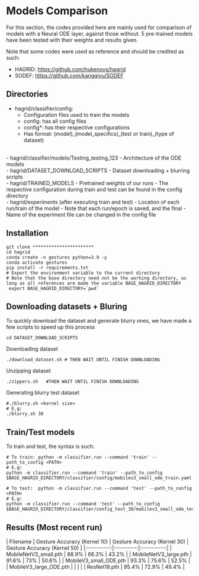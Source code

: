 # Models Comparison
 For this section, the codes provided here are mainly used for comparison of models with a Neural ODE layer, against those without. 5 pre-trained models have been tested with their weights and results given. 
 
 Note that some codes were used as reference and should be credited as such:
 - HAGRID: https://github.com/hukenovs/hagrid
 - SODEF: https://github.com/kangqiyu/SODEF

## Directories
- hagrid/classifier/config:
   - Configuration files used to train the models
   - config: has all config files
   - config*: has their respective configurations
   - Has format: \(model)\_(model\_specifics)\_(test or train)\_(type of dataset)
<br>
- hagrid/classifier/models/Testing_testing_123
  - Architecture of the ODE models
<br>
- hagrid/DATASET_DOWNLOAD_SCRIPTS
   - Dataset downloading + blurring scripts
<br>
- hagrid/TRAINED_MODELS
  - Pretrained weights of our runs
  - The respective configuration during train and test can be found in the config directory
<br>
- hagrid/experiments (after executing train and test)
  - Location of each run/train of the model
  - Note that each run/epoch is saved, and the final
  - Name of the experiment file can be changed in the config file 

## Installation
```
git clone ***********************
cd hagrid
conda create -n gestures python=3.9 -y
conda activate gestures
pip install -r requirements.txt
# Export the environment variable to the current directory
# Note that the base directory need not be the working directory, as long as all references are made the variable BASE_HAGRID_DIRECTORY
 export BASE_HAGRID_DIRECTORY=`pwd`
```
## Downloading datasets + Bluring
To quickly download the dataset and generate blurry ones, we have made a few scripts to speed up this process
```
cd DATASET_DOWNLOAD_SCRIPTS
```
Downloading dataset
```
./download_dataset.sh # THEN WAIT UNTIL FINISH DOWNLOADING
```
Unzipping dataset
```
./zippers.sh   #THEN WAIT UNTIL FINISH DOWNLOADING
```
Generating blurry test dataset
```
#./blurry.sh <kernel size>
# E.g:
./blurry.sh 30
```
## Train/Test models
To train and test, the syntax is such:
```
# To train: python -m classifier.run --command 'train' --path_to_config <PATH>
# E.g:
python -m classifier.run --command 'train' --path_to_config $BASE_HAGRID_DIRECTORY/classifier/config/mobilev3_small_ode_train.yaml

# To test:  python -m classifier.run --command 'test' --path_to_config <PATH>
# E.g:
python -m classifier.run --command 'test' --path_to_config $BASE_HAGRID_DIRECTORY/classifier/config_test_30/mobilev3_small_ode_test_30.yaml
```
## Results (Most recent run)
| Filename  |  Gesture Accuracy (Kernel 10) | Gesture Accuracy (Kernel 30) | Gesture Accuracy (Kernel 50) | 
|:----------:|:---------:|:----------:|
| MobileNetV3_small.pth | 88.9% | 66.3% | 43.2% |
| MobileNetV3_large.pth  | 91.6% | 73% | 50.6% |
| MobileV3_small_ODE.pth | 93.3% | 75.6% | 52.5% |
| MobileV3_large_ODE.pth |  |  |  |
| ResNet18.pth | 95.4% | 72.9% | 49.4% |